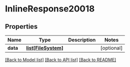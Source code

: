 # InlineResponse20018

## Properties
Name | Type | Description | Notes
------------ | ------------- | ------------- | -------------
**data** | [**list[FileSystem]**](FileSystem.md) |  | [optional] 

[[Back to Model list]](../README.md#documentation-for-models) [[Back to API list]](../README.md#documentation-for-api-endpoints) [[Back to README]](../README.md)

